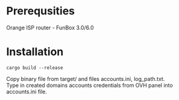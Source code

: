 # Prerequsities
Orange ISP router - FunBox 3.0/6.0

# Installation

```cargo build --release```

Copy binary file from target/ and files accounts.ini, log_path.txt.<br>
Type in created domains accounts credentials from OVH panel into accounts.ini file.
